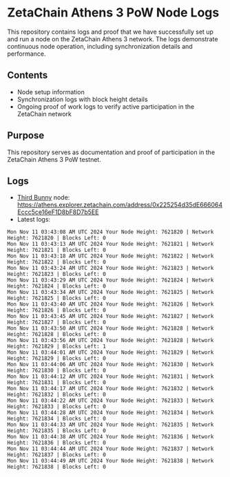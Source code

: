 # ZetaChain Athens 3 PoW Node Logs
This repository contains logs and proof that we have successfully set up and run a node on the ZetaChain Athens 3 network. The logs demonstrate continuous node operation, including synchronization details and performance.

## Contents
- Node setup information
- Synchronization logs with block height details
- Ongoing proof of work logs to verify active participation in the ZetaChain network

## Purpose
This repository serves as documentation and proof of participation in the ZetaChain Athens 3 PoW testnet.

## Logs

- [Third Bunny](https://thirdbunny.xyz/) node: https://athens.explorer.zetachain.com/address/0x225254d35dE666064Eccc5ce16eF1D8bF8D7b5EE
- Latest logs:
```
Mon Nov 11 03:43:08 AM UTC 2024 Your Node Height: 7621820 | Network Height: 7621820 | Blocks Left: 0
Mon Nov 11 03:43:13 AM UTC 2024 Your Node Height: 7621821 | Network Height: 7621821 | Blocks Left: 0
Mon Nov 11 03:43:18 AM UTC 2024 Your Node Height: 7621822 | Network Height: 7621822 | Blocks Left: 0
Mon Nov 11 03:43:24 AM UTC 2024 Your Node Height: 7621823 | Network Height: 7621823 | Blocks Left: 0
Mon Nov 11 03:43:29 AM UTC 2024 Your Node Height: 7621824 | Network Height: 7621824 | Blocks Left: 0
Mon Nov 11 03:43:34 AM UTC 2024 Your Node Height: 7621825 | Network Height: 7621825 | Blocks Left: 0
Mon Nov 11 03:43:40 AM UTC 2024 Your Node Height: 7621826 | Network Height: 7621826 | Blocks Left: 0
Mon Nov 11 03:43:45 AM UTC 2024 Your Node Height: 7621827 | Network Height: 7621827 | Blocks Left: 0
Mon Nov 11 03:43:50 AM UTC 2024 Your Node Height: 7621828 | Network Height: 7621828 | Blocks Left: 0
Mon Nov 11 03:43:56 AM UTC 2024 Your Node Height: 7621828 | Network Height: 7621829 | Blocks Left: 1
Mon Nov 11 03:44:01 AM UTC 2024 Your Node Height: 7621829 | Network Height: 7621829 | Blocks Left: 0
Mon Nov 11 03:44:06 AM UTC 2024 Your Node Height: 7621830 | Network Height: 7621830 | Blocks Left: 0
Mon Nov 11 03:44:12 AM UTC 2024 Your Node Height: 7621831 | Network Height: 7621831 | Blocks Left: 0
Mon Nov 11 03:44:17 AM UTC 2024 Your Node Height: 7621832 | Network Height: 7621832 | Blocks Left: 0
Mon Nov 11 03:44:22 AM UTC 2024 Your Node Height: 7621833 | Network Height: 7621833 | Blocks Left: 0
Mon Nov 11 03:44:28 AM UTC 2024 Your Node Height: 7621834 | Network Height: 7621834 | Blocks Left: 0
Mon Nov 11 03:44:33 AM UTC 2024 Your Node Height: 7621835 | Network Height: 7621835 | Blocks Left: 0
Mon Nov 11 03:44:38 AM UTC 2024 Your Node Height: 7621836 | Network Height: 7621836 | Blocks Left: 0
Mon Nov 11 03:44:44 AM UTC 2024 Your Node Height: 7621837 | Network Height: 7621837 | Blocks Left: 0
Mon Nov 11 03:44:49 AM UTC 2024 Your Node Height: 7621838 | Network Height: 7621838 | Blocks Left: 0
```

